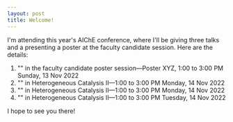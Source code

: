 ```yaml
---
layout: post
title: Welcome!
---
```

I'm attending this year's AIChE conference, where I'll be giving three talks and a presenting a poster at the faculty candidate session. Here are the details:

1. "" in the faculty candidate poster session&mdash;Poster XYZ, 1:00 to 3:00 PM Sunday, 13 Nov 2022
2. "" in Heterogeneous Catalysis II&mdash;1:00 to 3:00 PM Monday, 14 Nov 2022
3. "" in Heterogeneous Catalysis II&mdash;1:00 to 3:00 PM Monday, 14 Nov 2022
4. "" in Heterogeneous Catalysis II&mdash;1:00 to 3:00 PM Tuesday, 14 Nov 2022

I hope to see you there!